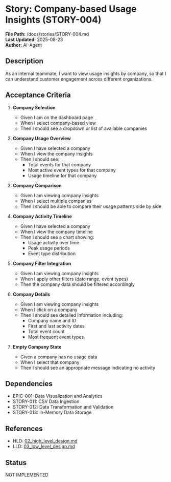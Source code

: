 # Story: Company-based Usage Insights (STORY-004)

**File Path:** /docs/stories/STORY-004.md  
**Last Updated:** 2025-08-23  
**Author:** AI-Agent  

## Description
As an internal teammate, I want to view usage insights by company, so that I can understand customer engagement across different organizations.

## Acceptance Criteria
1. **Company Selection**
   - Given I am on the dashboard page
   - When I select company-based view
   - Then I should see a dropdown or list of available companies

2. **Company Usage Overview**
   - Given I have selected a company
   - When I view the company insights
   - Then I should see:
     - Total events for that company
     - Most active event types for that company
     - Usage timeline for that company

3. **Company Comparison**
   - Given I am viewing company insights
   - When I select multiple companies
   - Then I should be able to compare their usage patterns side by side

4. **Company Activity Timeline**
   - Given I have selected a company
   - When I view the company timeline
   - Then I should see a chart showing:
     - Usage activity over time
     - Peak usage periods
     - Event type distribution

5. **Company Filter Integration**
   - Given I am viewing company insights
   - When I apply other filters (date range, event types)
   - Then the company data should be filtered accordingly

6. **Company Details**
   - Given I am viewing company insights
   - When I click on a company
   - Then I should see detailed information including:
     - Company name and ID
     - First and last activity dates
     - Total event count
     - Most frequent event types

7. **Empty Company State**
   - Given a company has no usage data
   - When I select that company
   - Then I should see an appropriate message indicating no activity

## Dependencies
- EPIC-001: Data Visualization and Analytics
- STORY-011: CSV Data Ingestion
- STORY-012: Data Transformation and Validation
- STORY-013: In-Memory Data Storage

## References
- HLD: [02_high_level_design.md](../02_high_level_design.md#module-backend-api-server-backend-001)
- LLD: [03_low_level_design.md](../03_low_level_design.md#component-backend-api-server-backend-001)

## Status
NOT IMPLEMENTED
